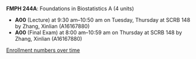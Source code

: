 **FMPH 244A**: Foundations in Biostatistics A (4 units)

- **A00** (Lecture) at 9:30 am–10:50 am on Tuesday, Thursday at SCRB 148 by Zhang, Xinlian (A16167880)
- **A00** (Final Exam) at 8:00 am–10:59 am on Thursday at SCRB 148 by Zhang, Xinlian (A16167880)

[Enrollment numbers over time](./FMPH244A.tsv)
